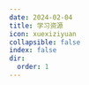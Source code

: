 ```yaml
---
date: 2024-02-04
title: 学习资源
icon: xuexiziyuan
collapsible: false
index: false
dir:
  order: 1
---
```


<Catalog />
